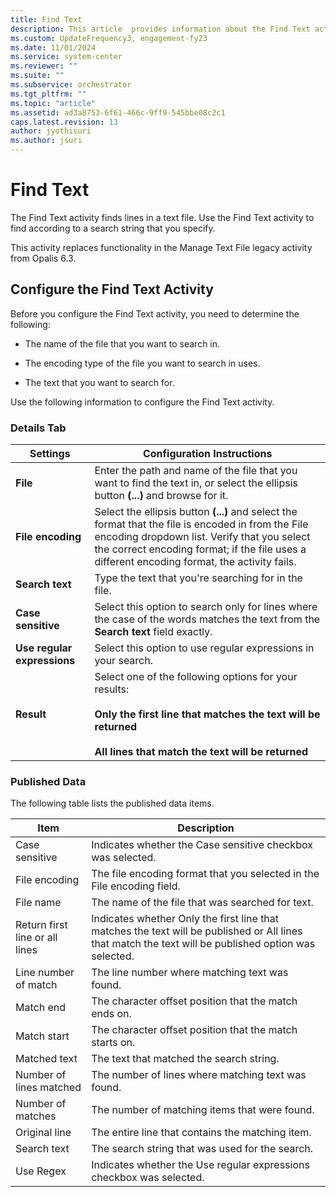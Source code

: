 ```yaml
---
title: Find Text 
description: This article  provides information about the Find Text activity.
ms.custom: UpdateFrequency3, engagement-fy23
ms.date: 11/01/2024
ms.service: system-center
ms.reviewer: ""
ms.suite: ""
ms.subservice: orchestrator
ms.tgt_pltfrm: ""
ms.topic: "article"
ms.assetid: ad3a8753-6f61-466c-9ff9-545bbe08c2c1
caps.latest.revision: 13
author: jyothisuri
ms.author: jsuri
---
```

# Find Text

The Find Text activity finds lines in a text file. Use the Find Text activity to find according to a search string that you specify.  

 This activity replaces functionality in the Manage Text File legacy activity from Opalis 6.3.  

## Configure the Find Text Activity

 Before you configure the Find Text activity, you need to determine the following:  

- The name of the file that you want to search in.  

- The encoding type of the file you want to search in uses.  

- The text that you want to search for.  

Use the following information to configure the Find Text activity.  

### Details Tab  

|Settings|Configuration Instructions|  
|--------------|--------------------------------|  
|**File**|Enter the path and name of the file that you want to find the text in, or select the ellipsis button **(...)** and browse for it.|  
|**File encoding**|Select the ellipsis button **(...)** and select the format that the file is encoded in from the File encoding dropdown list. Verify that you select the correct encoding format; if the file uses a different encoding format, the activity fails.|  
|**Search text**|Type the text that you're searching for in the file.|  
|**Case sensitive**|Select this option to search only for lines where the case of the words matches the text from the **Search text** field exactly.|  
|**Use regular expressions**|Select this option to use regular expressions in your search.|  
|**Result**|Select one of the following options for your results:<br /><br /> **Only the first line that matches the text will be returned**<br /><br /> **All lines that match the text will be returned**|  

### Published Data

 The following table lists the published data items.  

|Item|Description|  
|----------|-----------------|  
|Case sensitive|Indicates whether the Case sensitive checkbox was selected.|  
|File encoding|The file encoding format that you selected in the File encoding field.|  
|File name|The name of the file that was searched for text.|  
|Return first line or all lines|Indicates whether Only the first line that matches the text will be published or All lines that match the text will be published option was selected.|  
|Line number of match|The line number where matching text was found.|  
|Match end|The character offset position that the match ends on.|  
|Match start|The character offset position that the match starts on.|  
|Matched text|The text that matched the search string.|  
|Number of lines matched|The number of lines where matching text was found.|  
|Number of matches|The number of matching items that were found.|  
|Original line|The entire line that contains the matching item.|  
|Search text|The search string that was used for the search.|  
|Use Regex|Indicates whether the Use regular expressions checkbox was selected.|
